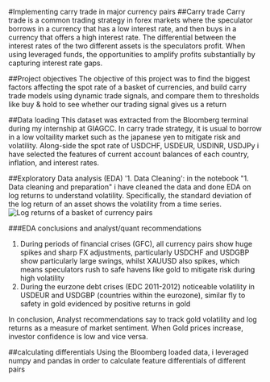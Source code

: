 #Implementing carry trade in major currency pairs
##Carry trade
Carry trade is a common trading strategy in forex markets where the speculator borrows in a currency that has a low interest rate, and then buys in a currency that offers a high interest rate. The differential between the interest rates of the two different assets is the speculators profit. When using leveraged funds, the opportunities to amplify profits substantially by capturing interest rate gaps.

##Project objectives
The objective of this project was to find the biggest factors affecting the spot rate of a basket of currencies, and build carry trade models using dynamic trade signals, and compare them to thresholds like buy & hold to see whether our trading signal gives us a return

##Data loading 
This dataset was extracted from the Bloomberg terminal during my internship at GIAGCC. In carry trade strategy, it is usual to borrow in a low voltaility market such as the japanese yen to mitigate risk and volatility. Along-side the spot rate of USDCHF, USDEUR, USDINR, USDJPy i have selected the features of current account balances of each country, inflation, and interest rates. 

##Exploratory Data analysis (EDA) '1. Data Cleaning':
in the notebook "1. Data cleaning and preparation" i have cleaned the data and done EDA on log returns to understand volatility. Specifically, the standard deviation of the log return of an asset shows the volatility from a time series. 
![Log returns of a basket of currency pairs](/workspaces/Currency-speculation/output.png)

###EDA conclusions and analyst/quant recommendations
1. During periods of financial crises (GFC), all currency pairs show huge spikes and sharp FX adjustments, particularly USDCHF and USDGBP show particularly large swings, whilst XAUUSD also spikes, which means speculators rush to safe havens like gold to mitigate risk during high volatility
2. During the eurzone debt crises (EDC 2011-2012) noticeable volatility in USDEUR and USDGBP (countries within the eurozone), similar fly to safety in gold evidenced by positive returns in gold

In conclusion, Analyst recommendations say to track gold volatility and log returns as a measure of market sentiment. When Gold prices increase, investor confidence is low and vice versa. 

##calculating differentials
Using the Bloomberg loaded data, i leveraged numpy and pandas in order to calculate feature differentials of different pairs







